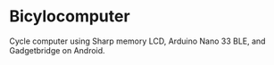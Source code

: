 # Bicylocomputer
Cycle computer using Sharp memory LCD, Arduino Nano 33 BLE, and Gadgetbridge on Android.
